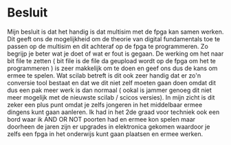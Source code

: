 # Besluit

Mijn besluit is dat het handig is dat multisim met de fpga kan samen werken. Dit geeft ons de mogelijkheid om de theorie van digital fundamentals toe te passen op de multisim en dit achteraf op de fpga te programmeren. Zo begrijp je beter wat je doet of wat er fout is gegaan. De werking om het naar bit file te zetten ( bit file is de file da geupload wordt op de fpga om het te programmeren ) is zeer makkelijk om te doen en geef ons dus de kans om ermee te spelen. Wat scilab betreft is dit ook zeer handig dat er zo'n conversie tool bestaat en dat we dit niet zelf moeten gaan doen omdat dit dus een pak meer werk is dan normaal ( ookal is jammer genoeg dit niet meer mogelijk met de nieuwste scilab / scicos versies). In mijn zicht is dit zeker een plus punt omdat je zelfs jongeren in het middelbaar ermee dingens kunt gaan aanleren. Ik had in het 2de graad voor techniek ook een bord waar ik AND OR NOT poorten had en ermee kon spelen maar doorheen de jaren zijn er upgrades in elektronica gekomen waardoor je zelfs een fpga in het onderwijs kunt gaan plaatsen en ermee werken. 